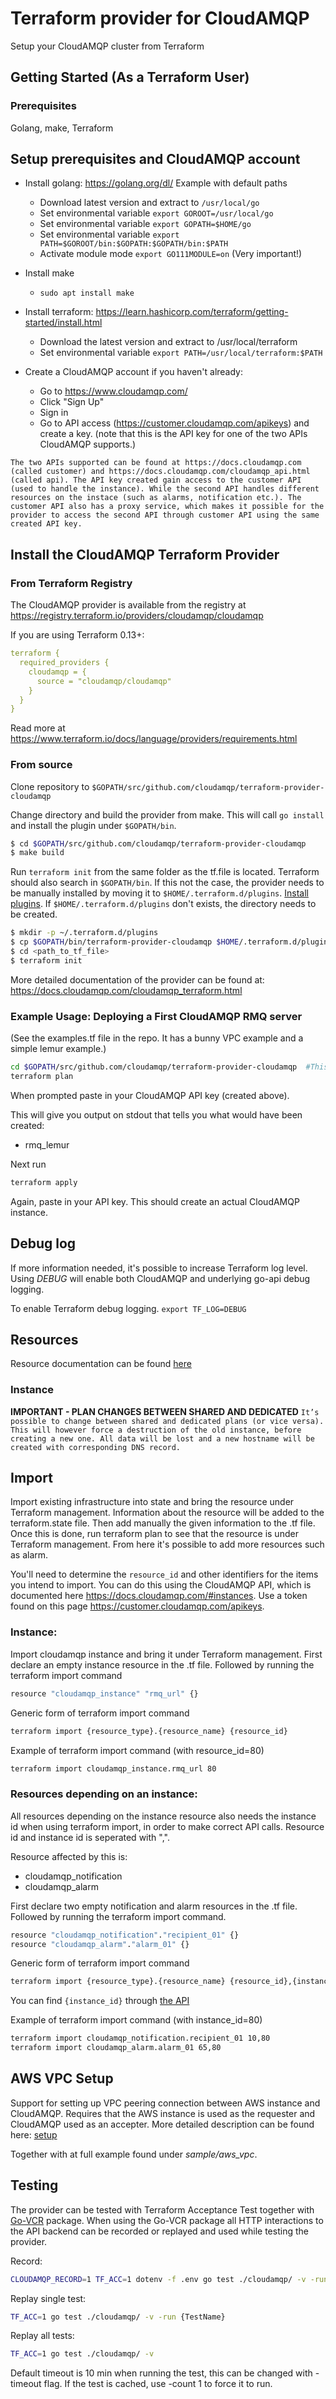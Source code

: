 # Terraform provider for CloudAMQP

Setup your CloudAMQP cluster from Terraform

## Getting Started (As a Terraform User)

### Prerequisites

Golang, make, Terraform

## Setup prerequisites and CloudAMQP account

* Install golang: https://golang.org/dl/
  Example with default paths
  * Download latest version and extract to `/usr/local/go`
  * Set environmental variable `export GOROOT=/usr/local/go`
  * Set environmental variable `export GOPATH=$HOME/go`
  * Set environmental variable `export PATH=$GOROOT/bin:$GOPATH:$GOPATH/bin:$PATH`
  * Activate module mode `export GO111MODULE=on` (Very important!)
* Install make
  * `sudo apt install make`
* Install terraform: https://learn.hashicorp.com/terraform/getting-started/install.html
  * Download the latest version and extract to /usr/local/terraform
  * Set environmental variable `export PATH=/usr/local/terraform:$PATH`

* Create a CloudAMQP account if you haven't already:
  * Go to https://www.cloudamqp.com/
  * Click "Sign Up"
  * Sign in
  * Go to API access (https://customer.cloudamqp.com/apikeys) and create a key. (note that this is the API key for one of the two APIs CloudAMQP supports.)

`
The two APIs supported can be found at https://docs.cloudamqp.com (called customer) and https://docs.cloudamqp.com/cloudamqp_api.html (called api). The API key created gain access to the customer API (used to handle the instance). While the second API handles different resources on the instace (such as alarms, notification etc.). The customer API also has a proxy service, which makes it possible for the provider to access the second API through customer API using the same created API key.
`

## Install the CloudAMQP Terraform Provider

### From Terraform Registry

The CloudAMQP provider is available from the registry at https://registry.terraform.io/providers/cloudamqp/cloudamqp

If you are using Terraform 0.13+:

```yaml
terraform {
  required_providers {
    cloudamqp = {
      source = "cloudamqp/cloudamqp"
    }
  }
}
```

Read more at https://www.terraform.io/docs/language/providers/requirements.html

### From source

Clone repository to `$GOPATH/src/github.com/cloudamqp/terraform-provider-cloudamqp`

Change directory and build the provider from make. This will call `go install` and install the plugin under `$GOPATH/bin`.

```sh
$ cd $GOPATH/src/github.com/cloudamqp/terraform-provider-cloudamqp
$ make build
```

Run `terraform init` from the same folder as the tf.file is located. Terraform should also search in `$GOPATH/bin`. If this not the case, the provider needs to be manually installed by moving it to `$HOME/.terraform.d/plugins`. [Install plugins](https://www.terraform.io/docs/plugins/basics.html#installing-plugins). If `$HOME/.terraform.d/plugins` don't exists, the directory needs to be created.

```sh
$ mkdir -p ~/.terraform.d/plugins
$ cp $GOPATH/bin/terraform-provider-cloudamqp $HOME/.terraform.d/plugins/terraform-provider-cloudamqp
$ cd <path_to_tf_file>
$ terraform init
```

More detailed documentation of the provider can be found at: https://docs.cloudamqp.com/cloudamqp_terraform.html

### Example Usage: Deploying a First CloudAMQP RMQ server

(See the examples.tf file in the repo.  It has a bunny VPC example and a simple lemur example.)

```sh
cd $GOPATH/src/github.com/cloudamqp/terraform-provider-cloudamqp  #This is the root of the repo where examples.tf lives.
terraform plan
```

When prompted paste in your CloudAMQP API key (created above).

This will give you output on stdout that tells you what would have been created:

* rmq_lemur

Next run

```sh
terraform apply
```

Again, paste in your API key.  This should create an actual CloudAMQP instance.


## Debug log

If more information needed, it's possible to increase Terraform log level. Using *DEBUG* will enable both CloudAMQP and underlying go-api debug logging.

To enable Terraform debug logging.
`export TF_LOG=DEBUG`

## Resources

Resource documentation can be found [here](https://docs.cloudamqp.com/cloudamqp_terraform.html)

### Instance ###

**IMPORTANT - PLAN CHANGES BETWEEN SHARED AND DEDICATED**
`
It’s possible to change between shared and dedicated plans (or vice versa). This will however force a destruction of the old instance, before creating a new one. All data will be lost and a new hostname will be created with corresponding DNS record.
`

## Import

Import existing infrastructure into state and bring the resource under Terraform management. Information about the resource will be added to the terraform.state file. Then add manually the given information to the .tf file. Once this is done, run terraform plan to see that the resource is under Terraform management. From here it's possible to add more resources such as alarm.

You'll need to determine the `resource_id` and other identifiers for the items you intend to import. You can do this using the CloudAMQP API, which is documented here https://docs.cloudamqp.com/#instances. Use a token found on this page https://customer.cloudamqp.com/apikeys.

### Instance:

Import cloudamqp instance and bring it under Terraform management. First declare an empty instance resource in the .tf file. Followed by running the terraform import command

```sh
resource "cloudamqp_instance" "rmq_url" {}
```

Generic form of terraform import command

```sh
terraform import {resource_type}.{resource_name} {resource_id}
```

Example of terraform import command (with resource_id=80)

```sh
terraform import cloudamqp_instance.rmq_url 80
```

### Resources depending on an instance:

All resources depending on the instance resource also needs the instance id when using terraform import, in order to make correct API calls. Resource id and instance id is seperated with ",".

Resource affected by this is:

* cloudamqp_notification
* cloudamqp_alarm

First declare two empty notification and alarm resources in the .tf file. Followed by running the terraform import command.

```sh
resource "cloudamqp_notification"."recipient_01" {}
resource "cloudamqp_alarm"."alarm_01" {}
```

Generic form of terraform import command

```sh
terraform import {resource_type}.{resource_name} {resource_id},{instance_id}
```

You can find `{instance_id}` through [the API](https://docs.cloudamqp.com/#instances)

Example of terraform import command (with instance_id=80)

```sh
terraform import cloudamqp_notification.recipient_01 10,80
terraform import cloudamqp_alarm.alarm_01 65,80
```

## AWS VPC Setup

Support for setting up VPC peering connection between AWS instance and CloudAMQP. Requires that the AWS instance is used as the requester and CloudAMQP used as an accepter. More detailed description can be found here: [setup](https://docs.cloudamqp.com/cloudamqp_terraform.html#aws-vpc-setup)

Together with at full example found under *sample/aws_vpc*.

## Testing

The provider can be tested with Terraform Acceptance Test together with [Go-VCR](https://github.com/dnaeon/go-vcr) package. When using the Go-VCR package
all HTTP interactions to the API backend can be recorded or replayed and used while testing the provider.

Record:

```sh
CLOUDAMQP_RECORD=1 TF_ACC=1 dotenv -f .env go test ./cloudamqp/ -v -run {TestName}  -timeout 30m
```

Replay single test:

```sh
TF_ACC=1 go test ./cloudamqp/ -v -run {TestName}
```

Replay all tests:

```sh
TF_ACC=1 go test ./cloudamqp/ -v
```

Default timeout is 10 min when running the test, this can be changed with -timeout flag. 
If the test is cached, use -count 1 to force it to run.
